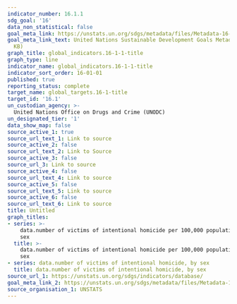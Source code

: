 ```yaml
---
indicator_number: 16.1.1
sdg_goal: '16'
data_non_statistical: false
goal_meta_link: https://unstats.un.org/sdgs/metadata/files/Metadata-16-01-01.pdf
goal_meta_link_text: United Nations Sustainable Development Goals Metadata (PDF 222
  KB)
graph_title: global_indicators.16-1-1-title
graph_type: line
indicator_name: global_indicators.16-1-1-title
indicator_sort_order: 16-01-01
published: true
reporting_status: complete
target_name: global_targets.16-1-title
target_id: '16.1'
un_custodian_agency: >-
  United Nations Office on Drugs and Crime (UNODC)
un_designated_tier: '1'
data_show_map: false
source_active_1: true
source_url_text_1: Link to source
source_active_2: false
source_url_text_2: Link to Source
source_active_3: false
source_url_3: Link to source
source_active_4: false
source_url_text_4: Link to source
source_active_5: false
source_url_text_5: Link to source
source_active_6: false
source_url_text_6: Link to source
title: Untitled
graph_titles:
- series: >-
    data.number of victims of intentional homicide per 100,000 population, by
    sex
  title: >-
    data.number of victims of intentional homicide per 100,000 population, by
    sex
- series: data.number of victims of intentional homicide, by sex
  title: data.number of victims of intentional homicide, by sex
source_url_1: https://unstats.un.org/sdgs/indicators/database/
goal_meta_link_2: https://unstats.un.org/sdgs/metadata/files/Metadata-16-01-01.pdf
source_organisation_1: UNSTATS
---
```

